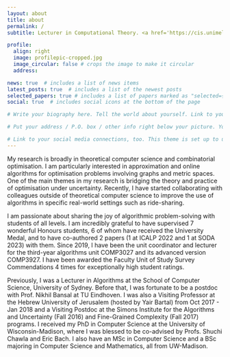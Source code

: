 ```yaml
---
layout: about
title: about
permalink: /
subtitle: Lecturer in Computational Theory. <a href='https://cis.unimelb.edu.au'>School of Computing and Information Systems, The University of Melbourne, Australia </a>

profile:
  align: right
  image: profilepic-cropped.jpg
  image_circular: false # crops the image to make it circular
  address: 

news: true  # includes a list of news items
latest_posts: true  # includes a list of the newest posts
selected_papers: true # includes a list of papers marked as "selected={true}"
social: true  # includes social icons at the bottom of the page

# Write your biography here. Tell the world about yourself. Link to your favorite [subreddit](http://reddit.com). You can put a picture in, too. The code is already in, just name your picture `prof_pic.jpg` and put it in the `img/` folder.

# Put your address / P.O. box / other info right below your picture. You can also disable any of these elements by editing `profile` property of the YAML header of your `_pages/about.md`. Edit `_bibliography/papers.bib` and Jekyll will render your [publications page](/al-folio/publications/) automatically.

# Link to your social media connections, too. This theme is set up to use [Font Awesome icons](http://fortawesome.github.io/Font-Awesome/) and [Academicons](https://jpswalsh.github.io/academicons/), like the ones below. Add your Facebook, Twitter, LinkedIn, Google Scholar, or just disable all of them.
---
```


My research is broadly in theoretical computer science and combinatorial optimisation. I am particularly interested in approximation and online algorithms for optimisation problems involving graphs and metric spaces. One of the main themes in my research is bridging the theory and practice of optimisation under uncertainty. Recently, I have started collaborating with colleagues outside of theoretical computer science to improve the use of algorithms in specific real-world settings such as ride-sharing.

I am passionate about sharing the joy of algorithmic problem-solving with students of all levels. I am incredibly grateful to have supervised 7 wonderful Honours students, 6 of whom have received the University Medal, and to have co-authored 2 papers (1 at ICALP 2022 and 1 at SODA 2023) with them. Since 2019, I have been the unit coordinator and lecturer for the third-year algorithms unit COMP3027 and its advanced version COMP3927. I have been awarded the Faculty Unit of Study Survey Commendations 4 times for exceptionally high student ratings.

Previously, I was a Lecturer in Algorithms at the School of Computer Science, University of Sydney. Before that, I was fortunate to be a postdoc with Prof. Nikhil Bansal at TU Eindhoven. I was also a Visiting Professor at the Hebrew University of Jerusalem (hosted by Yair Bartal) from Oct 2017 - Jan 2018 and a Visiting Postdoc at the Simons Institute for the Algorithms and Uncertainty (Fall 2016) and Fine-Grained Complexity (Fall 2017) programs. I received my PhD in Computer Science at the University of Wisconsin-Madison, where I was blessed to be co-advised by Profs. Shuchi Chawla and Eric Bach. I also have an MSc in Computer Science and a BSc majoring in Computer Science and Mathematics, all from UW-Madison.


